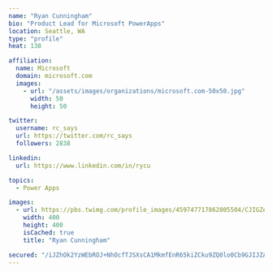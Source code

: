 ```yaml
---
name: "Ryan Cunningham"
bio: "Product Lead for Microsoft PowerApps"
location: Seattle, WA
type: "profile"
heat: 138

affiliation:
  name: Microsoft
  domain: microsoft.com
  images:
    - url: "/assets/images/organizations/microsoft.com-50x50.jpg"
      width: 50
      height: 50

twitter:
  username: rc_says
  url: https://twitter.com/rc_says
  followers: 2838

linkedin:
  url: https://www.linkedin.com/in/rycu

topics:
  - Power Apps

images:
  - url: https://pbs.twimg.com/profile_images/459747717862805504/CJIGZejd_400x400.png
    width: 400
    height: 400
    isCached: true
    title: "Ryan Cunningham"

secured: "/iJZhOk2YzWEbROJ+NhOcfTJSXsCA1MkmfEnR65kiZCku9ZQ0lo0Cb9GJIJZAx9Y/20U9Js1aNrd9tdFghG2oAN2rmJwUwEE1gvAuohXHGV2WHqwqcZtXhbYf/TnuhM9jIVi2xPPyidq4ucHQ9xn30Q1dsOZXazqvBipPWUzKqQHVUYDLUs+61oijmdR4bt8WjAsGM0TgzICcoQ6ICeRWbGSc6xgCg2VSBSpA8uOCggchTgd/k5888/EMaKzujl+4un0ZlJmBOXDiHk51bMTJE+Ibo4Fss+amxCqMyIhTrDFif545HDRoevZmX3aMVlVZYa20xy/pagZIrOiriTg2cSXUfs4Px53NJ6qs9Qo96RolWZkJpC6chF8zfPUO4ZySBANR8nlpoSM06CtwFklfBgERrKqu08RF+rViHbsLS4=;UNwQI57q6DcQd/Wn8bFVGA=="
---
```


